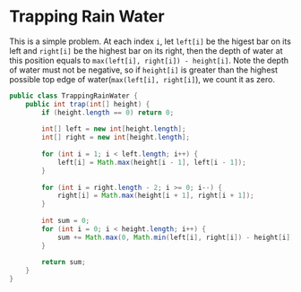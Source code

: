 # Trapping Rain Water

This is a simple problem. At each index `i`, let `left[i]` be the higest bar on its left
and `right[i]` be the highest bar on its right, then the depth of water at this position
equals to `max(left[i], right[i]) - height[i]`. Note the depth of water must not be negative,
so if `height[i]` is greater than the highest possible top edge of water(`max(left[i], right[i]`),
we count it as zero.

```java
public class TrappingRainWater {
    public int trap(int[] height) {
        if (height.length == 0) return 0;
        
        int[] left = new int[height.length];
        int[] right = new int[height.length];
        
        for (int i = 1; i < left.length; i++) {
            left[i] = Math.max(height[i - 1], left[i - 1]);
        }
        
        for (int i = right.length - 2; i >= 0; i--) {
            right[i] = Math.max(height[i + 1], right[i + 1]);
        }
        
        int sum = 0;
        for (int i = 0; i < height.length; i++) {
            sum += Math.max(0, Math.min(left[i], right[i]) - height[i]);
        }
        
        return sum;
    }
}
```
